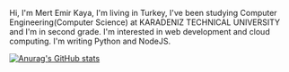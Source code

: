 Hi, I'm Mert Emir Kaya, I'm living in Turkey, I've been studying Computer Engineering(Computer Science) at KARADENIZ TECHNICAL UNIVERSITY and I'm in second grade. I'm interested in web development and cloud computing. I'm writing Python and NodeJS.

[![Anurag's GitHub stats](https://github-readme-stats.vercel.app/api?username=MertEmirKaya)](https://github.com/anuraghazra/github-readme-stats)
